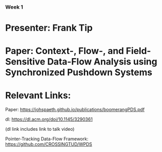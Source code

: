 
### Week 1

# Presenter: Frank Tip

# Paper: Context-, Flow-, and Field-Sensitive Data-Flow Analysis using Synchronized Pushdown Systems

# Relevant Links:

Paper: https://johspaeth.github.io/publications/boomerangPDS.pdf

dl: https://dl.acm.org/doi/10.1145/3290361

(dl link includes link to talk video)

Pointer-Tracking Data-Flow Framework: https://github.com/CROSSINGTUD/WPDS


